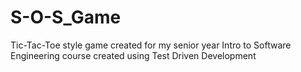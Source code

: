 # S-O-S_Game
Tic-Tac-Toe style game created for my senior year Intro to Software Engineering course created using Test Driven Development
